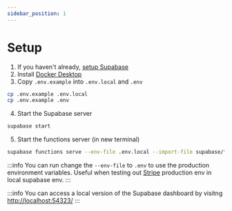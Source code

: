 ```yaml
---
sidebar_position: 1
---
```

# Setup

1. If you haven't already, [setup Supabase](../README.md)
2. Install [Docker Desktop](https://docs.docker.com/desktop)
3. Copy `.env.example` into `.env.local` and `.env`

```bash
cp .env.example .env.local
cp .env.example .env
```

4. Start the Supabase server

```bash
supabase start
```

5. Start the functions server (in new terminal)

```bash
supabase functions serve --env-file .env.local --import-file supabase/functions/deno.json
```

:::info
You can run change the `--env-file` to `.env` to use the production environment variables. Useful when testing out [Stripe](../../stripe/README.md) production env in local supabase env.
:::

:::info
You can access a local version of the Supabase dashboard by visitng [http://localhost:54323/](http://localhost:54323/)
:::